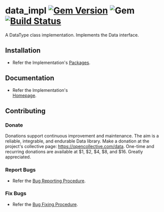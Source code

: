 # data_impl [![Gem Version](https://badge.fury.io/rb/data_impl.svg)](https://badge.fury.io/rb/data_impl) ![Gem](https://img.shields.io/gem/dt/data_impl) [![Build Status](https://travis-ci.com/Diligent-Software-LLC/data_impl.svg?branch=master)](https://travis-ci.com/Diligent-Software-LLC/data_impl)

A DataType class implementation. Implements the Data interface.

## Installation

- Refer the Implementation's 
[Packages](https://docs.diligentsoftware.org/data-1/packages#implementation).

## Documentation

- Refer the Implementation's  
[Homepage](https://docs.diligentsoftware.org/data-1/implementation).

## Contributing

### Donate

Donations support continuous improvement and maintenance. The aim is a reliable,
integrable, and endurable Data library. Make a donation at the 
project's collective page: https://opencollective.com/data. 
One-time and recurring donations are available at $1, $2, $4, $8, and $16. 
Greatly appreciated.

### Report Bugs

- Refer the 
[Bug Reporting Procedure](https://github.com/Diligent-Software-LLC/data_impl/issues/1).

### Fix Bugs

- Refer the 
[Bug Fixing Procedure](https://github.com/Diligent-Software-LLC/data_impl/issues/2).
